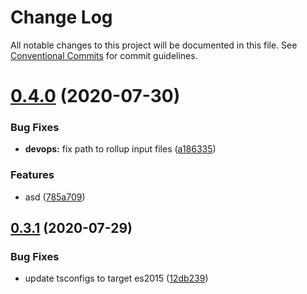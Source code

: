 # Change Log

All notable changes to this project will be documented in this file.
See [Conventional Commits](https://conventionalcommits.org) for commit guidelines.

# [0.4.0](https://github.com/bahdcoder/ds.e-2/compare/v0.3.1...v0.4.0) (2020-07-30)


### Bug Fixes

* **devops:** fix path to rollup input files ([a186335](https://github.com/bahdcoder/ds.e-2/commit/a186335c5843d1670be765842813217832e75789))


### Features

* asd ([785a709](https://github.com/bahdcoder/ds.e-2/commit/785a7098e2a0060a6ab48d37614a39f26df96128))





## [0.3.1](https://github.com/bahdcoder/ds.e-2/compare/v0.3.0...v0.3.1) (2020-07-29)


### Bug Fixes

* update tsconfigs to target es2015 ([12db239](https://github.com/bahdcoder/ds.e-2/commit/12db2394b58c7e38b1cc9b6c82694a9e1ae5f34f))
